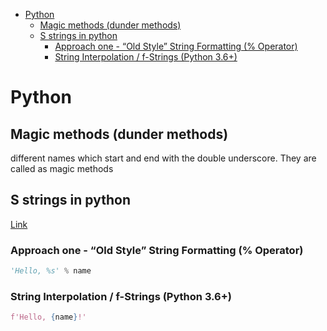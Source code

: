 <!--ts-->
   * [Python](#python)
      * [Magic methods (dunder methods)](#magic-methods-dunder-methods)
      * [S strings in python](#s-strings-in-python)
         * [Approach one - “Old Style” String Formatting (% Operator)](#approach-one---old-style-string-formatting--operator)
         * [String Interpolation / f-Strings (Python 3.6+)](#string-interpolation--f-strings-python-36)

<!-- Added by: gil_diy, at: Mon 27 Dec 2021 12:51:25 IST -->

<!--te-->


# Python

## Magic methods (dunder methods)

different names which start and end with the double underscore. They are called as magic methods



## S strings in python

[Link](https://realpython.com/python-string-formatting/)

### Approach one - “Old Style” String Formatting (% Operator)

```python
'Hello, %s' % name
```

### String Interpolation / f-Strings (Python 3.6+)
```python
f'Hello, {name}!'
```